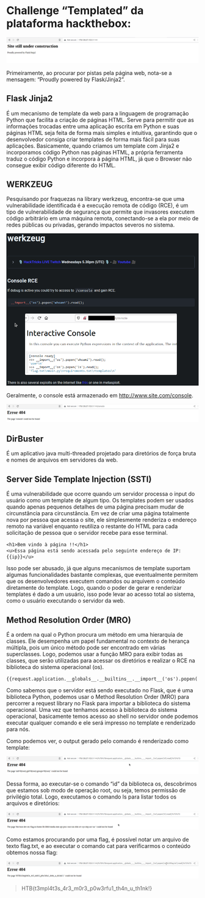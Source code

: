 # Challenge “Templated” da plataforma hackthebox: 

![server](https://github.com/42kkkkkaren/security_challenges/blob/main/Templated%20-%20HTB/Pictures%20Templated%20HTB/imagem_2023-01-25_131255607.png)

Primeiramente, ao procurar por pistas pela página web, nota-se a mensagem: “Proudly powered by Flask/Jinja2”.

## **Flask Jinja2**
É um mecanismo de template da web para a linguagem de programação Python que facilita a criação de páginas HTML. Serve para permitir que as informações trocadas entre uma aplicação escrita em Python e suas páginas HTML seja feita de forma mais simples e intuitiva, garantindo que o desenvolvedor consiga criar templates de forma mais fácil para suas aplicações. Basicamente, quando criamos um template com Jinja2 e incorporamos código Python nas páginas HTML, a própria ferramenta traduz o código Python e incorpora à página HTML, já que o Browser não consegue exibir código diferente do HTML.

## **WERKZEUG**
Pesquisando por fraquezas na library werkzeug, encontra-se que uma vulnerabilidade identificada é a execução remota de código (RCE), é um tipo de vulnerabilidade de segurança que permite que invasores executem código arbitrário em uma máquina remota, conectando-se a ela por meio de redes públicas ou privadas, gerando impactos severos no sistema.

![werkzeug](https://github.com/42kkkkkaren/security_challenges/blob/main/Templated%20-%20HTB/Pictures%20Templated%20HTB/imagem_2023-01-25_131853989.png)

Geralmente, o console está armazenado em http://www.site.com/console.

![console](https://github.com/42kkkkkaren/security_challenges/blob/main/Templated%20-%20HTB/Pictures%20Templated%20HTB/imagem_2023-01-25_131904372.png)

## **DirBuster**
É um aplicativo java multi-threaded projetado para diretórios de força bruta e nomes de arquivos em servidores da web. 

## **Server Side Template Injection (SSTI)**
É uma vulnerabilidade que ocorre quando um servidor processa o input do usuário como um template de algum tipo. Os templates podem ser usados quando apenas pequenos detalhes de uma página precisam mudar de circunstância para circunstância. Em vez de criar uma página totalmente nova por pessoa que acessa o site, ele simplesmente renderiza o endereço remoto na variável enquanto reutiliza o restante do HTML para cada solicitação de pessoa que o servidor recebe para esse terminal.
```
<h1>Bem vindo à página !!</h1>
<u>Essa página está sendo acessada pelo seguinte endereço de IP: {{ip}}</u>
```
Isso pode ser abusado, já que alguns mecanismos de template suportam algumas funcionalidades bastante complexas, que eventualmente permitem que os desenvolvedores executem comandos ou arquivem o conteúdo diretamente do template.
Logo, quando o poder de gerar e renderizar templates é dado a um usuário, isso pode levar ao acesso total ao sistema, como o usuário executando o servidor da web.

## **Method Resolution Order (MRO)**
É a ordem na qual o Python procura um método em uma hierarquia de classes. Ele desempenha um papel fundamental no contexto de herança múltipla, pois um único método pode ser encontrado em várias superclasses. Logo, podemos usar a função MRO para exibir todas as classes, que serão utilizadas para acessar os diretórios e realizar o RCE na biblioteca do sistema operacional (os).
```
{{request.application.__globals__.__builtins__.__import__('os').popen('id').read()}}
```
Como sabemos que o servidor está sendo executado no Flask, que é uma biblioteca Python, podemos usar o Method Resolution Order (MRO) para percorrer a request library no Flask para importar a biblioteca do sistema operacional. Uma vez que tenhamos acesso à biblioteca do sistema operacional, basicamente temos acesso ao shell no servidor onde podemos executar qualquer comando e ele será impresso no template e renderizado para nós.

Como podemos ver, o output gerado pelo comando é renderizado como template:

![root](https://github.com/42kkkkkaren/security_challenges/blob/main/Templated%20-%20HTB/Pictures%20Templated%20HTB/imagem_2023-01-25_131911301.png)

Dessa forma, ao executar-se o comando “id” da biblioteca os, descobrimos que estamos sob modo de operação root, ou seja, temos permissão de privilégio total. Logo, executamos o comando ls para listar todos os arquivos e diretórios:

![bin boot](https://github.com/42kkkkkaren/security_challenges/blob/main/Templated%20-%20HTB/Pictures%20Templated%20HTB/imagem_2023-01-25_131918997.png)

Como estamos procurando por uma flag, é possível notar um arquivo de texto flag.txt, e ao executar o comando cat para verificarmos o conteúdo obtemos nossa flag:

![flag](https://github.com/42kkkkkaren/security_challenges/blob/main/Templated%20-%20HTB/Pictures%20Templated%20HTB/imagem_2023-01-25_131924832.png)

> HTB{t3mpl4t3s_4r3_m0r3_p0w3rfu1_th4n_u_th1nk!}
